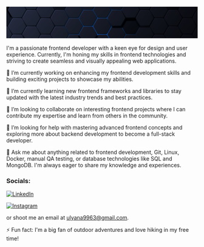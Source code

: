 ![Header](https://github.com/ulyanatouch/ulyanatouch/blob/main/assets/header.png)

I'm a passionate frontend developer with a keen eye for design and user experience. Currently, I'm honing my skills in frontend technologies and striving to create seamless and visually appealing web applications.

🔭 I’m currently working on enhancing my frontend development skills and building exciting projects to showcase my abilities.

🌱 I’m currently learning new frontend frameworks and libraries to stay updated with the latest industry trends and best practices.

👯 I’m looking to collaborate on interesting frontend projects where I can contribute my expertise and learn from others in the community.

🤔 I’m looking for help with mastering advanced frontend concepts and exploring more about backend development to become a full-stack developer.

💬 Ask me about anything related to frontend development, Git, Linux, Docker, manual QA testing, or database technologies like SQL and MongoDB. I'm always eager to share my knowledge and experiences.

### Socials:

[![LinkedIn](https://img.shields.io/badge/-LinkedIn-090909?style=for-the-badge&logo=linkedin&logoColor=007BB6)](https://www.linkedin.com/in/uliana9963)

[![Instagram](https://img.shields.io/badge/-Instagram-090909?style=for-the-badge&logo=instagram&logoColor=B4068E)](https://www.instagram.com/ulyanatouch)

or shoot me an email at ulyana9963@gmail.com.

⚡ Fun fact: I'm a big fan of outdoor adventures and love hiking in my free time!

